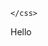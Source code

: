 <!DOCTYPE html>
<html>
  <head>
    <meta charset="utf-8">
    <css>
      
    </css>
  </head>
  <body>
    <p id = "game">Hello</p>
  </body>
</html>
